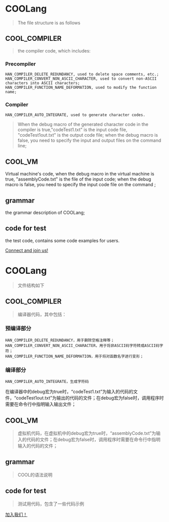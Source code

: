 # COOLang
>The file structure is as follows
## COOL_COMPILER
>the compiler code, which includes:
###  Precompiler
    HAN_COMPILER_DELETE_REDUNDANCY, used to delete space comments, etc.;            
    HAN_COMPILER_CONVERT_NON_ASCII_CHARACTER, used to convert non-ASCII characters into ASCII characters;
    HAN_COMPILER_FUNCTION_NAME_DEFORMATION, used to modify the function name;
###  Compiler
    HAN_COMPILER_AUTO_INTEGRATE, used to generate character codes.
>When the debug macro of the generated character code in the compiler is true,"codeTest1.txt" is the input code file, "codeTest1out.txt" is the output code file; when the debug macro is false, you need to specify the input and output files on the command line;

## COOL_VM
Virtual machine's code, when the debug macro in the virtual machine is true, "assemblyCode.txt" is the file of the input code; when the debug macro is false, you need to specify the input code file on the command ;

## grammar
the grammar description of COOLang;

## code for test
the test code, contains some code examples for users.

[Connect and join us!](dreameng.tech)

# COOLang
>文件结构如下
##  COOL_COMPILER
>编译器代码，其中包括：
###  预编译部分
    HAN_COMPILER_DELETE_REDUNDANCY，用于删除空格注释等；
    HAN_COMPILER_CONVERT_NON_ASCII_CHARACTER，用于将非ASCII码字符转成ASCII码字符；
    HAN_COMPILER_FUNCTION_NAME_DEFORMATION，用于将对函数名字进行变形；
###  编译部分
    HAN_COMPILER_AUTO_INTEGRATE，生成字符码
  在编译器中的debug宏为true时，“codeTest1.txt”为输入的代码的文件，“codeTest1out.txt”为输出的代码的文件；在debug宏为false时，调用程序时需要在命令行中指明输入输出文件；
  
## COOL_VM
>虚拟机代码，在虚拟机中的debug宏为true时，“assemblyCode.txt”为输入的代码的文件；在debug宏为false时，调用程序时需要在命令行中指明输入的代码的文件；
   
##  grammar
>COOL的语法说明
  
##  code for test
>测试用代码，包含了一些代码示例

[加入我们！](dreameng.tech)
